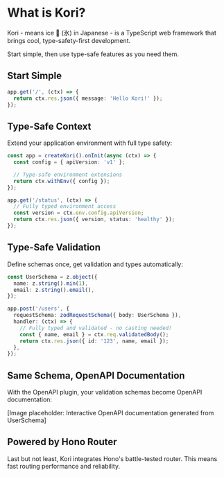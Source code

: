# What is Kori?

Kori - means ice 🧊 (氷) in Japanese - is a TypeScript web framework that brings cool, type-safety-first development.

Start simple, then use type-safe features as you need them.

## Start Simple

```typescript
app.get('/', (ctx) => {
  return ctx.res.json({ message: 'Hello Kori!' });
});
```

## Type-Safe Context

Extend your application environment with full type safety:

```typescript
const app = createKori().onInit(async (ctx) => {
  const config = { apiVersion: 'v1' };

  // Type-safe environment extensions
  return ctx.withEnv({ config });
});

app.get('/status', (ctx) => {
  // Fully typed environment access
  const version = ctx.env.config.apiVersion;
  return ctx.res.json({ version, status: 'healthy' });
});
```

## Type-Safe Validation

Define schemas once, get validation and types automatically:

```typescript
const UserSchema = z.object({
  name: z.string().min(1),
  email: z.string().email(),
});

app.post('/users', {
  requestSchema: zodRequestSchema({ body: UserSchema }),
  handler: (ctx) => {
    // Fully typed and validated - no casting needed!
    const { name, email } = ctx.req.validatedBody();
    return ctx.res.json({ id: '123', name, email });
  },
});
```

## Same Schema, OpenAPI Documentation

With the OpenAPI plugin, your validation schemas become OpenAPI documentation:

[Image placeholder: Interactive OpenAPI documentation generated from UserSchema]

## Powered by Hono Router

Last but not least, Kori integrates Hono's battle-tested router. This means fast routing performance and reliability.

